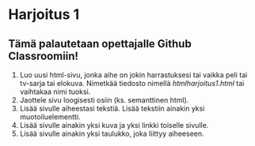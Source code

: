 # Harjoitus 1

## Tämä palautetaan opettajalle Github Classroomiin!

1. Luo uusi html-sivu, jonka aihe on jokin harrastuksesi tai vaikka peli tai tv-sarja tai elokuva. Nimetkää tiedosto nimellä *htmlharjoitus1.html* tai vaihtakaa nimi tuoksi.
2. Jaottele sivu loogisesti osiin (ks. semanttinen html).
3. Lisää sivulle aiheestasi tekstiä. Lisää tekstiin ainakin yksi muotoiluelementti.
4. Lisää sivulle ainakin yksi kuva ja yksi linkki toiselle sivulle.
5. Lisää sivulle ainakin yksi taulukko, joka liittyy aiheeseen.
